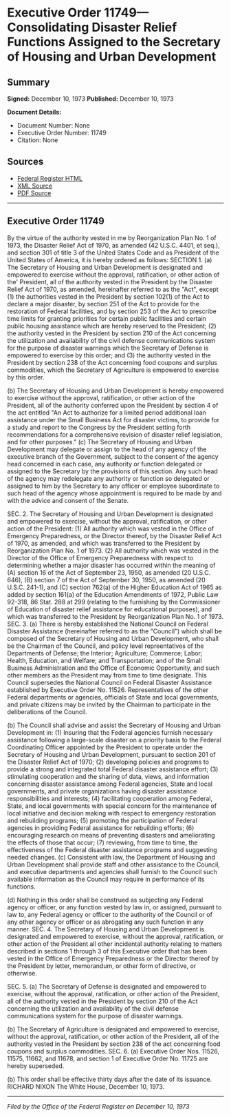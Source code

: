 # Executive Order 11749—Consolidating Disaster Relief Functions Assigned to the Secretary of Housing and Urban Development

## Summary

**Signed:** December 10, 1973
**Published:** December 10, 1973

**Document Details:**
- Document Number: None
- Executive Order Number: 11749
- Citation: None

## Sources
- [Federal Register HTML](https://www.presidency.ucsb.edu/documents/executive-order-11749-consolidating-disaster-relief-functions-assigned-the-secretary)
- [XML Source](None)
- [PDF Source](None)

---

## Executive Order 11749

By the virtue of the authority vested in me by Reorganization Plan No. 1 of 1973, the Disaster Relief Act of 1970, as amended (42 U.S.C. 4401, et seq.), and section 301 of title 3 of the United States Code and as President of the United States of America, it is hereby ordered as follows:
SECTION 1. (a) The Secretary of Housing and Urban Development is designated and empowered to exercise without the approval, ratification, or other action of the' President, all of the authority vested in the President by the Disaster Relief Act of 1970, as amended, hereinafter referred to as the "Act", except (1) the authorities vested in the President by section 102(1) of the Act to declare a major disaster, by section 251 of the Act to provide for the restoration of Federal facilities, and by section 253 of the Act to prescribe time limits for granting priorities for certain public facilities and certain public housing assistance which are hereby reserved to the President; (2) the authority vested in the President by section 210 of the Act concerning the utilization and availability of the civil defense communications system for the purpose of disaster warnings which the Secretary of Defense is empowered to exercise by this order; and (3) the authority vested in the President by section 238 of the Act concerning food coupons and surplus commodities, which the Secretary of Agriculture is empowered to exercise by this order.

(b) The Secretary of Housing and Urban Development is hereby empowered to exercise without the approval, ratification, or other action of the President, all of the authority conferred upon the President by section 4 of the act entitled "An Act to authorize for a limited period additional loan assistance under the Small Business Act for disaster victims, to provide for a study and report to the Congress by the President setting forth recommendations for a comprehensive revision of disaster relief legislation, and for other purposes."
(c) The Secretary of Housing and Urban Development may delegate or assign to the head of any agency of the executive branch of the Government, subject to the consent of the agency head concerned in each case, any authority or function delegated or assigned to the Secretary by the provisions of this section. Any such head of the agency may redelegate any authority or function so delegated or assigned to him by the Secretary to any officer or employee subordinate to such head of the agency whose appointment is required to be made by and with the advice and consent of the Senate.

SEC. 2. The Secretary of Housing and Urban Development is designated and empowered to exercise, without the approval, ratification, or other action of the President:
    (1) All authority which was vested in the Office of Emergency Preparedness, or the Director thereof, by the Disaster Relief Act of 1970, as amended, and which was transferred to the President by Reorganization Plan No. 1 of 1973.
    (2) All authority which was vested in the Director of the Office of Emergency Preparedness with respect to determining whether a major disaster has occurred within the meaning of (A) section 16 of the Act of September 23, 1950, as amended (20 U.S.C. 646), (B) section 7 of the Act of September 30, 1950, as amended (20 U.S.C. 241-1), and (C) section 762(a) of the Higher Education Act of 1965 as added by section 161(a) of the Education Amendments of 1972, Public Law 92-318, 86 Stat. 288 at 299 (relating to the furnishing by the Commissioner of Education of disaster relief assistance for educational purposes), and which was transferred to the President by Reorganization Plan No. 1 of 1973.
SEC. 3. (a) There is hereby established the National Council on Federal Disaster Assistance (hereinafter referred to as the "Council") which shall be composed of the Secretary of Housing and Urban Development, who shall be the Chairman of the Council, and policy level repreentatives of the Departments of Defense; the Interior; Agriculture; Commerce; Labor; Health, Education, and Welfare; and Transportation; and of the Small Business Administration and the Office of Economic Opportunity, and such other members as the President may from time to time designate. This Council supersedes the National Council on Federal Disaster Assistance established by Executive Order No. 11526. Representatives of the other Federal departments or agencies, officials of State and local governments, and private citizens may be invited by the Chairman to participate in the deliberations of the Council.

(b) The Council shall advise and assist the Secretary of Housing and Urban Development in: (1) Insuring that the Federal agencies furnish necessary assistance following a large-scale disaster on a priority basis to the Federal Coordinating Officer appointed by the President to operate under the Secretary of Housing and Urban Development, pursuant to section 201 of the Disaster Relief Act of 1970; (2) developing policies and programs to provide a strong and integrated total Federal disaster assistance effort; (3) stimulating cooperation and the sharing of data, views, and information concerning disaster assistance among Federal agencies, State and local governments, and private organizations having disaster assistance responsibilities and interests; (4) facilitating cooperation among Federal, State, and local governments with special concern for the maintenance of local initiative and decision making with respect to emergency restoration and rebuilding programs; (5) promoting the participation of Federal agencies in providing Federal assistance for rebuilding efforts; (6) encouraging research on means of preventing disasters and ameliorating the effects of those that occur; (7) reviewing, from time to time, the effectiveness of the Federal disaster assistance programs and suggesting needed changes.
(c) Consistent with law, the Department of Housing and Urban Development shall provide staff and other assistance to the Council, and executive departments and agencies shall furnish to the Council such available information as the Council may require in performance of its functions.

(d) Nothing in this order shall be construed as subjecting any Federal agency or officer, or any function vested by law in, or assigned, pursuant to law to, any Federal agency or officer to the authority of the Council or of any other agency or officer or as abrogating any such function in any manner.
SEC. 4. The Secretary of Housing and Urban Development is designated and empowered to exercise, without the approval, ratification, or other action of the President all other incidental authority relating to matters described in sections 1 through 3 of this Executive order that has been vested in the Office of Emergency Preparedness or the Director thereof by the President by letter, memorandum, or other form of directive, or otherwise.

SEC. 5. (a) The Secretary of Defense is designated and empowered to exercise, without the approval, ratification, or other action of the President, all of the authority vested in the President by section 210 of the Act concerning the utilization and availability of the civil defense communications system for the purpose of disaster warnings.

(b) The Secretary of Agriculture is designated and empowered to exercise, without the approval, ratification, or other action of the President, all of the authority vested in the President by section 238 of the act concerning food coupons and surplus commodities.
SEC. 6. (a) Executive Order Nos. 11526, 11575, 11662, and 11678, and section 1 of Executive Order No. 11725 are hereby superseded.

(b) This order shall be effective thirty days after the date of its issuance.
RICHARD NIXON
The White House,
December 10, 1973.

---

*Filed by the Office of the Federal Register on December 10, 1973*
